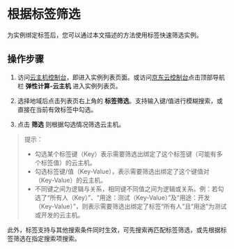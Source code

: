 # 根据标签筛选
为实例绑定标签后，您可以通过本文描述的方法使用标签快速筛选实例。

## 操作步骤

1. 访问[云主机控制台](https://cns-console.jdcloud.com/host/compute/list)，即进入实例列表页面。或访问[京东云控制台](https://console.jdcloud.com)点击顶部导航栏 **弹性计算-云主机** 进入实例列表页。
2. 选择地域后点击列表页右上角的 **标签筛选**。支持输入键/值进行模糊搜索，或直接在当前有效标签中勾选。

3. 点击 **筛选** 则根据勾选情况筛选云主机。
 >提示：
 >* 勾选某个标签键（Key）表示需要筛选出绑定了这个标签键（可能有多个标签值）的云主机。
 >* 勾选标签键/值（Key-Value），表示需要筛选出绑定了这个键值对（Key-Value）的云主机。
 >* 不同键之间为逻辑与关系，相同键不同值之间为逻辑或关系。例：若勾选了“所有人（Key）”、“用途：测试（Key-Value）”及“用途：开发（Key-Value）”，则表示需要筛选出绑定了标签“所有人”且“用途”为测试或开发的云主机。

此外，标签支持与其他搜索条件同时生效，可先搜索再匹配标签筛选，或先根据标签筛选在指定搜索项搜索。



